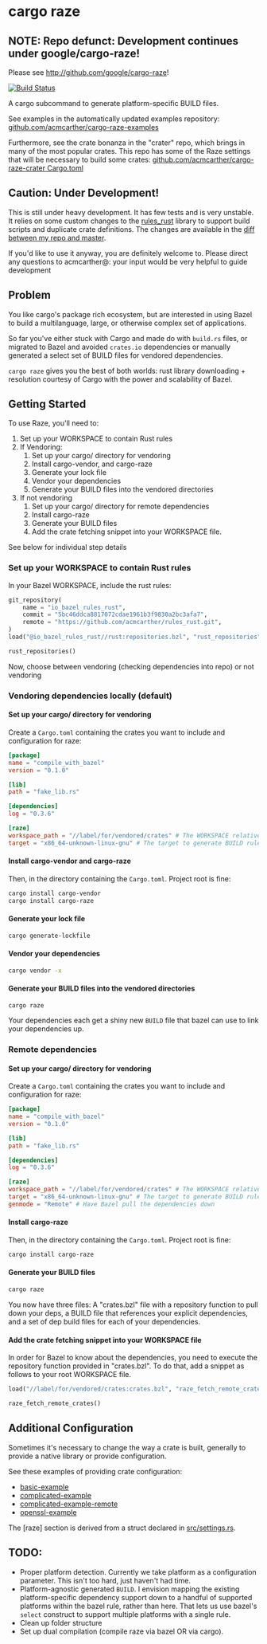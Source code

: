 # cargo raze

## NOTE: Repo defunct: Development continues under google/cargo-raze!
Please see http://github.com/google/cargo-raze!

[![Build Status](https://travis-ci.org/acmcarther/cargo-raze.svg?branch=master)](https://travis-ci.org/acmcarther/cargo-raze)

A cargo subcommand to generate platform-specific BUILD files.

See examples in the automatically updated examples repository:
[github.com/acmcarther/cargo-raze-examples](https://github.com/acmcarther/cargo-raze-examples)

Furthermore, see the crate bonanza in the "crater" repo, which brings in many
of the most popular crates. This repo has some of the Raze settings that will be
necessary to build some crates:
[github.com/acmcarther/cargo-raze-crater Cargo.toml](https://github.com/acmcarther/cargo-raze-crater/blob/master/cargo/Cargo.toml)

## Caution: Under Development!

This is still under heavy development. It has few tests and is very unstable. It relies on some custom changes to the [rules_rust](https://github.com/bazel/rules_rust) library to support build scripts and duplicate crate definitions. The changes are available in the [diff between my repo and master](https://github.com/bazelbuild/rules_rust/compare/master...acmcarther:acm-06-17-hotfixes).

If you'd like to use it anyway, you are definitely welcome to. Please direct any questions to acmcarther@: your input would be very helpful to guide development

## Problem

You like cargo's package rich ecosystem, but are interested in using Bazel to build a multilanguage, large, or otherwise complex set of applications.

So far you've either stuck with Cargo and made do with `build.rs` files, or migrated to Bazel and avoided `crates.io` dependencies or manually generated a select set of BUILD files for vendored dependencies.

`cargo raze` gives you the best of both worlds: rust library downloading + resolution courtesy of Cargo with the power and scalability of Bazel.

## Getting Started

To use Raze, you'll need to:

1. Set up your WORKSPACE to contain Rust rules
2. If Vendoring:
    1. Set up your cargo/ directory for vendoring
    2. Install cargo-vendor, and cargo-raze
    3. Generate your lock file
    4. Vendor your dependencies
    5. Generate your BUILD files into the vendored directories
3. If not vendoring
    1. Set up your cargo/ directory for remote dependencies
    2. Install cargo-raze
    3. Generate your BUILD files
    4. Add the crate fetching snippet into your WORKSPACE file.

See below for individual step details


### Set up your WORKSPACE to contain Rust rules

In your Bazel WORKSPACE, include the rust rules:
```python
git_repository(
    name = "io_bazel_rules_rust",
    commit = "5bc46ddca8817072cdae1961b3f9830a2bc3afa7",
    remote = "https://github.com/acmcarther/rules_rust.git",
)
load("@io_bazel_rules_rust//rust:repositories.bzl", "rust_repositories")

rust_repositories()
```

Now, choose between vendoring (checking dependencies into repo) or not vendoring

### Vendoring dependencies locally (default)

#### Set up your cargo/ directory for vendoring
Create a `Cargo.toml` containing the crates you want to include and configuration for raze:
```toml
[package]
name = "compile_with_bazel"
version = "0.1.0"

[lib]
path = "fake_lib.rs"

[dependencies]
log = "0.3.6"

[raze]
workspace_path = "//label/for/vendored/crates" # The WORKSPACE relative path to the Cargo.toml working directory. 
target = "x86_64-unknown-linux-gnu" # The target to generate BUILD rules for.
```

#### Install cargo-vendor and cargo-raze
Then, in the directory containing the `Cargo.toml`. Project root is fine:
```bash
cargo install cargo-vendor
cargo install cargo-raze
```

#### Generate your lock file
```bash
cargo generate-lockfile
```

#### Vendor your dependencies
```bash
cargo vendor -x
```

#### Generate your BUILD files into the vendored directories
```
cargo raze
```
Your dependencies each get a shiny new `BUILD` file that bazel can use to link your dependencies up.

### Remote dependencies

#### Set up your cargo/ directory for vendoring
Create a `Cargo.toml` containing the crates you want to include and configuration for raze:
```toml
[package]
name = "compile_with_bazel"
version = "0.1.0"

[lib]
path = "fake_lib.rs"

[dependencies]
log = "0.3.6"

[raze]
workspace_path = "//label/for/vendored/crates" # The WORKSPACE relative path to the Cargo.toml working directory. 
target = "x86_64-unknown-linux-gnu" # The target to generate BUILD rules for.
genmode = "Remote" # Have Bazel pull the dependencies down
```

#### Install cargo-raze
Then, in the directory containing the `Cargo.toml`. Project root is fine:
```bash
cargo install cargo-raze
```

#### Generate your BUILD files
```bash
cargo raze
```
You now have three files: A "crates.bzl" file with a repository function to pull
down your deps, a BUILD file that references your explicit dependencies, and a
set of dep build files for each of your dependencies.


#### Add the crate fetching snippet into your WORKSPACE file
In order for Bazel to know about the dependencies, you need to execute the
repository function provided in "crates.bzl". To do that, add a snippet as
follows to your root WORKSPACE file.

```python
load("//label/for/vendored/crates:crates.bzl", "raze_fetch_remote_crates")

raze_fetch_remote_crates()
```

## Additional Configuration

Sometimes it's necessary to change the way a crate is built, generally to provide a native library or provide configuration.

See these examples of providing crate configuration:

- [basic-example](https://github.com/acmcarther/cargo-raze-examples/blob/master/bazel/hello_cargo_library/Cargo.toml)
- [complicated-example](https://github.com/acmcarther/cargo-raze-examples/blob/master/bazel/complicated_cargo_library/Cargo.toml)
- [complicated-example-remote](https://github.com/acmcarther/cargo-raze-examples/blob/master/bazel/complicated_cargo_library_remote/Cargo.toml)
- [openssl-example](https://github.com/acmcarther/compile_openssl/blob/master/cargo/Cargo.toml)

The [raze] section is derived from a struct declared in [src/settings.rs](./src/settings.rs).

## TODO:

- Proper platform detection. Currently we take platform as a configuration parameter. This isn't too hard, just haven't had time.
- Platform-agnostic generated `BUILD`. I envision mapping the existing platform-specific dependency support down to a handful of supported platforms within the bazel rule, rather than here. That lets us use bazel's `select` construct to support multiple platforms with a single rule.
- Clean up folder structure
- Set up dual compilation (compile raze via bazel OR via cargo).
